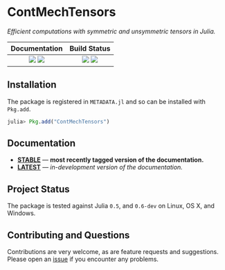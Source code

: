 # ContMechTensors

*Efficient computations with symmetric and unsymmetric tensors in Julia.*

| **Documentation**                                                               | **Build Status**                                                |
|:-------------------------------------------------------------------------------:|:---------------------------------------------------------------:|
| [![][docs-stable-img]][docs-stable-url] [![][docs-latest-img]][docs-latest-url] | [![][travis-img]][travis-url] [![][appveyor-img]][appveyor-url] |


## Installation

The package is registered in `METADATA.jl` and so can be installed with `Pkg.add`.

```julia
julia> Pkg.add("ContMechTensors")
```

## Documentation

- [**STABLE**][docs-stable-url] &mdash; **most recently tagged version of the documentation.**
- [**LATEST**][docs-latest-url] &mdash; *in-development version of the documentation.*

## Project Status

The package is tested against Julia `0.5`, and `0.6-dev` on Linux, OS X, and Windows.

## Contributing and Questions

Contributions are very welcome, as are feature requests and suggestions. Please open an [issue][issues-url] if you encounter any problems.

[docs-latest-img]: https://img.shields.io/badge/docs-latest-blue.svg
[docs-latest-url]: https://kristofferc.github.io/ContMechTensors.jl/latest/

[docs-stable-img]: https://img.shields.io/badge/docs-stable-blue.svg
[docs-stable-url]: https://kristofferc.github.io/ContMechTensors.jl/stable

[travis-img]: https://travis-ci.org/KristofferC/ContMechTensors.jl.svg?branch=master
[travis-url]: https://travis-ci.org/KristofferC/ContMechTensors.jl

[appveyor-img]: https://ci.appveyor.com/api/projects/status/xe0ghtyas12wv555/branch/master?svg=true
[appveyor-url]: https://ci.appveyor.com/project/KristofferC/contmechtensors-jl/branch/master

[issues-url]: https://github.com/KristofferC/ContMechTensors.jl/issues
